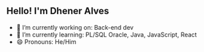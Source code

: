 ## Hello! I'm Dhener Alves

- 🔭 I’m currently working on: Back-end dev
- 🌱 I’m currently learning: PL/SQL Oracle, Java, JavaScript, React
- 😄 Pronouns: He/Him
